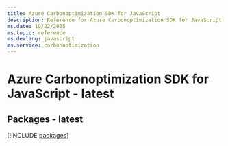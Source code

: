 ```yaml
---
title: Azure Carbonoptimization SDK for JavaScript
description: Reference for Azure Carbonoptimization SDK for JavaScript
ms.date: 10/22/2025
ms.topic: reference
ms.devlang: javascript
ms.service: carbonoptimization
---
```

# Azure Carbonoptimization SDK for JavaScript - latest
## Packages - latest
[!INCLUDE [packages](carbonoptimization-index.md)]
